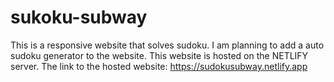 # sukoku-subway
This is a responsive website that solves sudoku.
I am planning to add a auto sudoku generator to the website.
This website is hosted on the NETLIFY server. 
The link to the hosted website: https://sudokusubway.netlify.app
